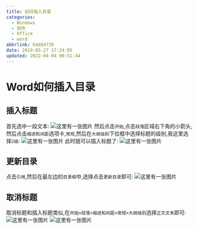```yaml
---
title: 如何插入目录
categories: 
  - Windows
  - 软件
  - Office
  - word
abbrlink: b4dd4730
date: 2019-05-27 17:24:05
updated: 2022-04-04 00:51:44
---
```

# Word如何插入目录
## 插入标题
首先选中一段文本:
![这里有一张图片](https://image-1257720033.cos.ap-shanghai.myqcloud.com/blog/Office/Word/MakeTOC/1.png)
然后点击`开始`,点击`段落`区域右下角的小箭头,然后点击`缩进和间距`选项卡,`常规`,然后在`大纲级别`下拉框中选择标题的级别,我这里选择`2级`:
![这里有一张图片](https://image-1257720033.cos.ap-shanghai.myqcloud.com/blog/Office/Word/MakeTOC/2.png)
此时就可以插入标题了:
![这里有一张图片](https://image-1257720033.cos.ap-shanghai.myqcloud.com/blog/Office/Word/MakeTOC/3.png)
## 更新目录
点击`引用`,然后在最左边的`目录框`中,选择点击`更新目录`即可:
![这里有一张图片](https://image-1257720033.cos.ap-shanghai.myqcloud.com/blog/Office/Word/MakeTOC/4.png)
## 取消标题
取消标题和插入标题类似,在`开始>段落>缩进和间距>常规>大纲级别`选择`正文文本`即可:
![这里有一张图片](https://image-1257720033.cos.ap-shanghai.myqcloud.com/blog/Office/Word/MakeTOC/5.png)
![这里有一张图片](https://image-1257720033.cos.ap-shanghai.myqcloud.com/blog/Office/Word/MakeTOC/6.png)
